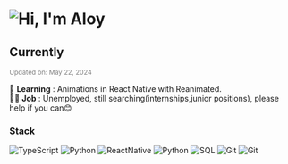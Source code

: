 # ![Hi, I'm Aloy](https://readme-typing-svg.demolab.com?color=%2336BCF7&size=21&duration=2000&center=true&vCenter=true&multiline=true&width=750&height=40&lines=Hi%2C+I'm+Aloy.+I+am+an+Engineer;+;+;+)

## Currently
<sub><span style="color:gray">Updated on: May 22, 2024</span></sub> <br/>

📖 **Learning** : Animations in React Native with Reanimated.<br/>
👨‍💻 **Job** : Unemployed, still searching(internships,junior positions), please help if you can😊

### Stack

![TypeScript](https://img.shields.io/badge/TypeScript-05122A?style=plastic&logo=TypeScript&logoColor=3776AB)
![Python](https://img.shields.io/badge/Python-05122A?style=plastic&logo=Python&logoColor=3776AB)
![ReactNative](https://img.shields.io/badge/ReactNative-05122A?style=plastic&logo=React&logoColor=3776AB)
![Python](https://img.shields.io/badge/PostgreSQL-05122A?style=plastic&logo=PostgreSQL&logoColor=3776AB)
![SQL](https://custom-icon-badges.herokuapp.com/badge/SQL-05122A?&style=plastic&logo=database&logoColor=025E8C)
![Git](https://img.shields.io/badge/supabase-05122A?style=plastic&logo=supabase&logoColor=1C8139)
![Git](https://img.shields.io/badge/git-05122A?style=plastic&logo=git&logoColor=FF4400)


